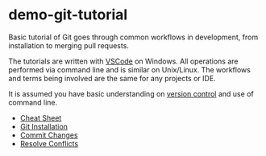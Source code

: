 # demo-git-tutorial

Basic tutorial of Git goes through common workflows in development, from installation to merging pull requests.

The tutorials are written with [VSCode](https://code.visualstudio.com/) on Windows. All operations are performed via command line and is similar on Unix/Linux. The workflows and terms being involved are the same for any projects or IDE.

It is assumed you have basic understanding on [version control](https://en.wikipedia.org/wiki/Version_control) and use of command line. 

* [Cheat Sheet](cheat-sheet.md)
* [Git Installation](docs/installation/readme.md)
* [Commit Changes](docs/commit-changes/readme.md)
* [Resolve Conflicts](docs/resolve-conflicts/readme.md)